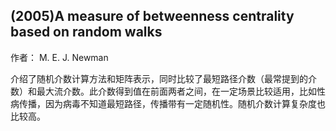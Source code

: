 ## (2005)A measure of betweenness centrality based on random walks

作者： M. E. J. Newman

介绍了随机介数计算方法和矩阵表示，同时比较了最短路径介数（最常提到的介数）和最大流介数。此介数得到值在前面两者之间，在一定场景比较适用，比如性病传播，因为病毒不知道最短路径，传播带有一定随机性。随机介数计算复杂度也比较高。